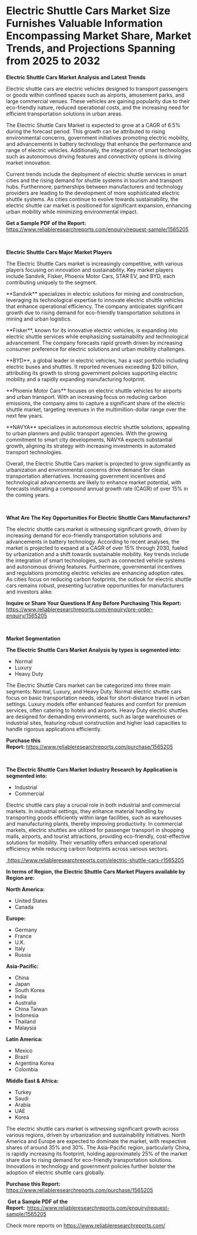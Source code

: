 <p><h1>Electric Shuttle Cars Market Size Furnishes Valuable Information Encompassing Market Share, Market Trends, and Projections Spanning from 2025 to 2032</h1></p><p><strong>Electric Shuttle Cars Market Analysis and Latest Trends</strong></p>
<p><p>Electric shuttle cars are electric vehicles designed to transport passengers or goods within confined spaces such as airports, amusement parks, and large commercial venues. These vehicles are gaining popularity due to their eco-friendly nature, reduced operational costs, and the increasing need for efficient transportation solutions in urban areas.</p><p>The Electric Shuttle Cars Market is expected to grow at a CAGR of 6.5% during the forecast period. This growth can be attributed to rising environmental concerns, government initiatives promoting electric mobility, and advancements in battery technology that enhance the performance and range of electric vehicles. Additionally, the integration of smart technologies such as autonomous driving features and connectivity options is driving market innovation.</p><p>Current trends include the deployment of electric shuttle services in smart cities and the rising demand for shuttle systems in tourism and transport hubs. Furthermore, partnerships between manufacturers and technology providers are leading to the development of more sophisticated electric shuttle systems. As cities continue to evolve towards sustainability, the electric shuttle car market is positioned for significant expansion, enhancing urban mobility while minimizing environmental impact.</p></p>
<p><strong>Get a Sample PDF of the Report:&nbsp;</strong> <a href="https://www.reliableresearchreports.com/enquiry/request-sample/1565205?utm_campaign=2794&utm_medium=2&utm_source=Github&utm_content=ia&utm_term=30032025&utm_id=electric-shuttle-cars">https://www.reliableresearchreports.com/enquiry/request-sample/1565205</a></p>
<p>&nbsp;</p>
<p><strong>Electric Shuttle Cars Major Market Players</strong></p>
<p><p>The Electric Shuttle Cars market is increasingly competitive, with various players focusing on innovation and sustainability. Key market players include Sandvik, Fisker, Phoenix Motor Cars, STAR EV, and BYD, each contributing uniquely to the segment.</p><p>**Sandvik** specializes in electric solutions for mining and construction, leveraging its technological expertise to innovate electric shuttle vehicles that enhance operational efficiency. The company anticipates significant growth due to rising demand for eco-friendly transportation solutions in mining and urban logistics.</p><p>**Fisker**, known for its innovative electric vehicles, is expanding into electric shuttle services while emphasizing sustainability and technological advancement. The company forecasts rapid growth driven by increasing consumer preference for electric solutions and urban mobility challenges.</p><p>**BYD**, a global leader in electric vehicles, has a vast portfolio including electric buses and shuttles. It reported revenues exceeding $20 billion, attributing its growth to strong government policies supporting electric mobility and a rapidly expanding manufacturing footprint.</p><p>**Phoenix Motor Cars** focuses on electric shuttle vehicles for airports and urban transport. With an increasing focus on reducing carbon emissions, the company aims to capture a significant share of the electric shuttle market, targeting revenues in the multimillion-dollar range over the next few years.</p><p>**NAVYA** specializes in autonomous electric shuttle solutions, appealing to urban planners and public transport agencies. With the growing commitment to smart city developments, NAVYA expects substantial growth, aligning its strategy with increasing investments in automated transport technologies.</p><p>Overall, the Electric Shuttle Cars market is projected to grow significantly as urbanization and environmental concerns drive demand for clean transportation alternatives. Increasing government incentives and technological advancements are likely to enhance market potential, with forecasts indicating a compound annual growth rate (CAGR) of over 15% in the coming years.</p></p>
<p>&nbsp;</p>
<p><strong>What Are The Key Opportunities For Electric Shuttle Cars Manufacturers?</strong></p>
<p><p>The electric shuttle cars market is witnessing significant growth, driven by increasing demand for eco-friendly transportation solutions and advancements in battery technology. According to recent analyses, the market is projected to expand at a CAGR of over 15% through 2030, fueled by urbanization and a shift towards sustainable mobility. Key trends include the integration of smart technologies, such as connected vehicle systems and autonomous driving features. Furthermore, governmental incentives and regulations promoting electric vehicles are enhancing adoption rates. As cities focus on reducing carbon footprints, the outlook for electric shuttle cars remains robust, presenting lucrative opportunities for manufacturers and investors alike.</p></p>
<p><strong>Inquire or Share Your Questions If Any Before Purchasing This Report:</strong> <a href="https://www.reliableresearchreports.com/enquiry/pre-order-enquiry/1565205?utm_campaign=2794&utm_medium=2&utm_source=Github&utm_content=ia&utm_term=30032025&utm_id=electric-shuttle-cars">https://www.reliableresearchreports.com/enquiry/pre-order-enquiry/1565205</a></p>
<p>&nbsp;</p>
<p><strong>Market Segmentation</strong></p>
<p><strong>The Electric Shuttle Cars Market Analysis by types is segmented into:</strong></p>
<p><ul><li>Normal</li><li>Luxury</li><li>Heavy Duty</li></ul></p>
<p><p>The Electric Shuttle Cars market can be categorized into three main segments: Normal, Luxury, and Heavy Duty. Normal electric shuttle cars focus on basic transportation needs, ideal for short-distance travel in urban settings. Luxury models offer enhanced features and comfort for premium services, often catering to hotels and airports. Heavy Duty electric shuttles are designed for demanding environments, such as large warehouses or industrial sites, featuring robust construction and higher load capacities to handle rigorous applications efficiently.</p></p>
<p><strong>Purchase this Report:&nbsp;</strong><a href="https://www.reliableresearchreports.com/purchase/1565205?utm_campaign=2794&utm_medium=2&utm_source=Github&utm_content=ia&utm_term=30032025&utm_id=electric-shuttle-cars">https://www.reliableresearchreports.com/purchase/1565205</a></p>
<p>&nbsp;</p>
<p><strong>The Electric Shuttle Cars Market Industry Research by Application is segmented into:</strong></p>
<p><ul><li>Industrial</li><li>Commercial</li></ul></p>
<p><p>Electric shuttle cars play a crucial role in both industrial and commercial markets. In industrial settings, they enhance material handling by transporting goods efficiently within large facilities, such as warehouses and manufacturing plants, thereby improving productivity. In commercial markets, electric shuttles are utilized for passenger transport in shopping malls, airports, and tourist attractions, providing eco-friendly, cost-effective solutions for mobility. Their versatility offers enhanced operational efficiency while reducing carbon footprints across various sectors.</p></p>
<p><a href="https://www.reliableresearchreports.com/electric-shuttle-cars-r1565205?utm_campaign=2794&utm_medium=2&utm_source=Github&utm_content=ia&utm_term=30032025&utm_id=electric-shuttle-cars">&nbsp;https://www.reliableresearchreports.com/electric-shuttle-cars-r1565205</a></p>
<p><strong>In terms of Region, the Electric Shuttle Cars Market Players available by Region are:</strong></p>
<p>
    <p> <strong> North America: </strong>
        <ul>
            <li>United States</li>
            <li>Canada</li>
        </ul>
        </p> 
    <p> <strong> Europe: </strong>
        <ul>
            <li>Germany</li>
            <li>France</li>
            <li>U.K.</li>
            <li>Italy</li>
            <li>Russia</li>
        </ul>
        </p> 
    <p> <strong> Asia-Pacific: </strong>
        <ul>
            <li>China</li>
            <li>Japan</li>
            <li>South Korea</li>
            <li>India</li>
            <li>Australia</li>
            <li>China Taiwan</li>
            <li>Indonesia</li>
            <li>Thailand</li>
            <li>Malaysia</li>
        </ul>
        </p> 
    <p> <strong> Latin America: </strong>
        <ul>
            <li>Mexico</li>
            <li>Brazil</li>
            <li>Argentina Korea</li>
            <li>Colombia</li>
        </ul>
        </p> 
    <p> <strong> Middle East & Africa: </strong>
        <ul>
            <li>Turkey</li>
            <li>Saudi</li>
            <li>Arabia</li>
            <li>UAE</li>
            <li>Korea</li>
        </ul>
    </p>
    </p>
<p><p>The electric shuttle cars market is witnessing significant growth across various regions, driven by urbanization and sustainability initiatives. North America and Europe are expected to dominate the market, with respective shares of around 35% and 30%. The Asia-Pacific region, particularly China, is rapidly increasing its footprint, holding approximately 25% of the market share due to rising demand for eco-friendly transportation solutions. Innovations in technology and government policies further bolster the adoption of electric shuttle cars globally.</p></p>
<p><strong>Purchase this Report: </strong><a href="https://www.reliableresearchreports.com/purchase/1565205?utm_campaign=2794&utm_medium=2&utm_source=Github&utm_content=ia&utm_term=30032025&utm_id=electric-shuttle-cars">https://www.reliableresearchreports.com/purchase/1565205</a></p>
<p>&nbsp;<strong>Get a Sample PDF of the Report:&nbsp;&nbsp;</strong><a href="https://www.reliableresearchreports.com/enquiry/request-sample/1565205?utm_campaign=2794&utm_medium=2&utm_source=Github&utm_content=ia&utm_term=30032025&utm_id=electric-shuttle-cars">https://www.reliableresearchreports.com/enquiry/request-sample/1565205</a></p>
<p><strong></strong></p>
<p>Check more reports on <a href="https://www.reliableresearchreports.com/?utm_campaign=2794&utm_medium=2&utm_source=Github&utm_content=ia&utm_term=30032025&utm_id=electric-shuttle-cars">https://www.reliableresearchreports.com/</a></p>